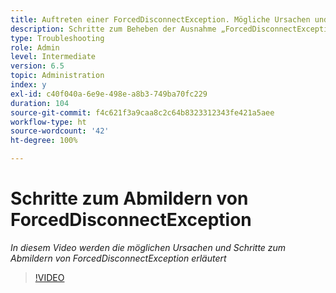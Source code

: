 ```yaml
---
title: Auftreten einer ForcedDisconnectException. Mögliche Ursachen und Schritte, um das Problem zu beheben.
description: Schritte zum Beheben der Ausnahme „ForcedDisconnectException – Dieses Mitglied wurde aus dem verteilten System entfernt“.
type: Troubleshooting
role: Admin
level: Intermediate
version: 6.5
topic: Administration
index: y
exl-id: c40f040a-6e9e-498e-a8b3-749ba70fc229
duration: 104
source-git-commit: f4c621f3a9caa8c2c64b8323312343fe421a5aee
workflow-type: ht
source-wordcount: '42'
ht-degree: 100%

---
```


# Schritte zum Abmildern von ForcedDisconnectException

*In diesem Video werden die möglichen Ursachen und Schritte zum Abmildern von ForcedDisconnectException erläutert*

>[!VIDEO](https://video.tv.adobe.com/v/335483?quality=12&learn=on)
